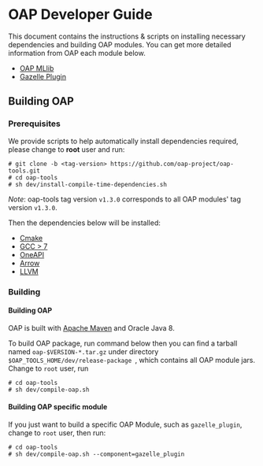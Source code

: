 # OAP Developer Guide

This document contains the instructions & scripts on installing necessary dependencies and building OAP modules. 
You can get more detailed information from OAP each module below.


* [OAP MLlib](https://github.com/oap-project/oap-mllib/tree/v1.3.0)
* [Gazelle Plugin](https://github.com/oap-project/gazelle_plugin/tree/v1.3.0)

## Building OAP

### Prerequisites

We provide scripts to help automatically install dependencies required, please change to **root** user and run:

```
# git clone -b <tag-version> https://github.com/oap-project/oap-tools.git
# cd oap-tools
# sh dev/install-compile-time-dependencies.sh
```
*Note*: oap-tools tag version `v1.3.0` corresponds to  all OAP modules' tag version `v1.3.0`.

Then the dependencies below will be installed:

* [Cmake](https://cmake.org/install/)
* [GCC > 7](https://gcc.gnu.org/wiki/InstallingGCC)
* [OneAPI](https://software.intel.com/content/www/us/en/develop/tools/oneapi.html)
* [Arrow](https://github.com/oap-project/arrow/tree/v4.0.0-oap-1.3.0)
* [LLVM](https://llvm.org/) 


### Building

#### Building OAP 

OAP is built with [Apache Maven](http://maven.apache.org/) and Oracle Java 8.

To build OAP package, run command below then you can find a tarball named `oap-$VERSION-*.tar.gz` under directory `$OAP_TOOLS_HOME/dev/release-package `, which contains all OAP module jars.
Change to `root` user, run

```
# cd oap-tools
# sh dev/compile-oap.sh
```

#### Building OAP specific module 

If you just want to build a specific OAP Module, such as `gazelle_plugin`, change to `root` user, then run:

```
# cd oap-tools
# sh dev/compile-oap.sh --component=gazelle_plugin
```
